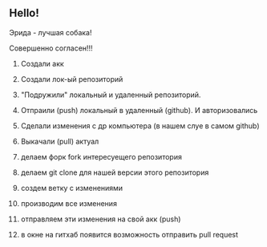 ## Hello!

Эрида - лучшая собака!

Совершенно согласен!!!

1. Создали акк
2. Создали лок-ый репозиторий
3. "Подружили" локальный и удаленный репозиторий.
4. Отпраили (push) локальный в удаленный (github). И авторизовались
5. Сделали изменения с др компьютера (в нашем слуе в самом github)
6. Выкачали (pull) актуал

1. делаем форк fork интересуещего репозитория
2. делаем git clone для нашей версии этого репозитория
3. создем ветку с изменениями
4. производим все изменения
5. отправляем эти изменения на свой акк (push)
6. в окне на гитхаб появится возможность отправить pull request